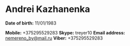 # Andrei Kazhanenka

**Date of birth:** 11/01/1983

**Mobile:** +375295529283
**Skype:** treyer10
**Email address:** nemereno_by@mail.ru
**Viber:** +375295529283

